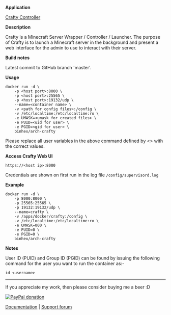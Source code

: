 **Application**

[Crafty Controller](https://craftycontrol.com/)

**Description**

Crafty is a Minecraft Server Wrapper / Controller / Launcher. The purpose of Crafty is to launch a Minecraft server in the background and present a web interface for the admin to use to interact with their server.

**Build notes**

Latest commit to GitHub branch 'master'.

**Usage**
```
docker run -d \
    -p <host port>:8000 \
    -p <host port>:25565 \
    -p <host port>:19132/udp \
    --name=<container name> \
    -v <path for config files>:/config \
    -v /etc/localtime:/etc/localtime:ro \
    -e UMASK=<umask for created files> \
    -e PUID=<uid for user> \
    -e PGID=<gid for user> \
    binhex/arch-crafty
```

Please replace all user variables in the above command defined by <> with the correct values.

**Access Crafty Web UI**

`https://<host ip>:8000`

Credentials are shown on first run in the log file ```/config/supervisord.log```

**Example**
```
docker run -d \
    -p 8000:8000 \
    -p 25565:25565 \
    -p 19132:19132/udp \
    --name=crafty \
    -v /apps/docker/crafty:/config \
    -v /etc/localtime:/etc/localtime:ro \
    -e UMASK=000 \
    -e PUID=0 \
    -e PGID=0 \
    binhex/arch-crafty
```

**Notes**

User ID (PUID) and Group ID (PGID) can be found by issuing the following command for the user you want to run the container as:-

```
id <username>
```
___
If you appreciate my work, then please consider buying me a beer  :D

[![PayPal donation](https://www.paypal.com/en_US/i/btn/btn_donate_SM.gif)](https://www.paypal.com/cgi-bin/webscr?cmd=_s-xclick&hosted_button_id=MM5E27UX6AUU4)

[Documentation](https://github.com/binhex/documentation) | [Support forum](https://forums.unraid.net/topic/84880-support-binhex-minecraftserver/)